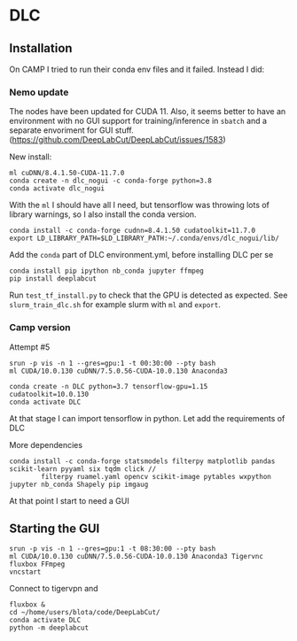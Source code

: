 # DLC

## Installation

On CAMP I tried to run their conda env files and it failed. Instead I did:

### Nemo update

The nodes have been updated for CUDA 11. Also, it seems better to have an environment with no GUI support for training/inference in `sbatch` and a separate envoriment for GUI stuff. (https://github.com/DeepLabCut/DeepLabCut/issues/1583)

New install:

```
ml cuDNN/8.4.1.50-CUDA-11.7.0 
conda create -n dlc_nogui -c conda-forge python=3.8
conda activate dlc_nogui
```

With the `ml` I should have all I need, but tensorflow was throwing lots of library warnings, so I also install the conda version.

```
conda install -c conda-forge cudnn=8.4.1.50 cudatoolkit=11.7.0 
export LD_LIBRARY_PATH=$LD_LIBRARY_PATH:~/.conda/envs/dlc_nogui/lib/
```


Add the `conda` part of DLC environment.yml, before installing DLC per se

```
conda install pip ipython nb_conda jupyter ffmpeg
pip install deeplabcut
```

Run `test_tf_install.py` to check that the GPU is detected as expected. See `slurm_train_dlc.sh` for example slurm with 
`ml` and `export`.

### Camp version
Attempt #5

```
srun -p vis -n 1 --gres=gpu:1 -t 00:30:00 --pty bash
ml CUDA/10.0.130 cuDNN/7.5.0.56-CUDA-10.0.130 Anaconda3

conda create -n DLC python=3.7 tensorflow-gpu=1.15 cudatoolkit=10.0.130
conda activate DLC
```

At that stage I can import tensorflow in python. Let add the requirements of DLC

More dependencies

```
conda install -c conda-forge statsmodels filterpy matplotlib pandas scikit-learn pyyaml six tqdm click //
        filterpy ruamel.yaml opencv scikit-image pytables wxpython jupyter nb_conda Shapely pip imgaug
```

At that point I start to need a GUI

## Starting the GUI

```
srun -p vis -n 1 --gres=gpu:1 -t 08:30:00 --pty bash
ml CUDA/10.0.130 cuDNN/7.5.0.56-CUDA-10.0.130 Anaconda3 Tigervnc fluxbox FFmpeg
vncstart
```

Connect to tigervpn and 

```
fluxbox & 
cd ~/home/users/blota/code/DeepLabCut/
conda activate DLC
python -m deeplabcut
```
